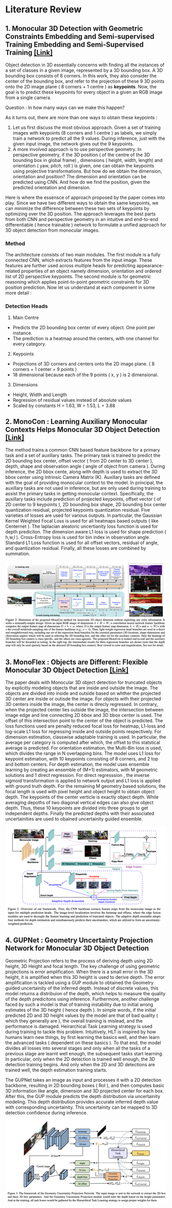 # Literature Review

## 1. Monocular 3D Detection with Geometric Constraints Embedding and Semi-supervised Training Embedding and Semi-Supervised Training [[Link]](https://arxiv.org/abs/2009.00764)

Object detection in 3D essentially concerns with finding all the instances of a set of classes in a given image, represented by a 3D bounding box. A 3D bounding box consists of 8 corners. In this work, they also consider the center of the bounding box, and refer to the projection of these 9 3D points onto the 2D image plane ( 8 corners + 1 centre ) as **keypoints**. Now, the goal is to predict these keypoints for every object in a given an RGB image from a single camera. 

Question : In how many ways can we make this happen? 

As it turns out, there are more than one ways to obtain these keypoints :
1. Let us first discuss the most obvious approach. Given a set of training images with keypoints (8 corners and 1 centre ) as labels, we simply train a network to predict all the 9 values. During inference, just with the given input image, the network gives out the 9 keypoints. 
2. A more involved approach is to use perspective geometry. In perspective geometry, if the 3D position ( of the centre of the 3D bounding box in global frame) , dimensions ( height, width, length) and orientation ( yaw, pitch, roll ) is given,  one can obtain the keypoints using projective transformations. But how do we obtain the dimension, orientation and position? The dimension and orientation can be predicted using CNN. And how do we find the position, given the predicted orientation and dimension.

Here is where the essensce of approach proposed by the paper comes into play. Since we have two different ways to obtain the same keypoints, we can minimize the difference between these two sets of keypoints by optimizing over the 3D position. The approach leverages the best parts from both CNN and perspective geometry in an intuitive and end-to-end differentiable ( hence trainable ) network to formulate a unified approach for 3D object detection from monocular images. 


### Method
The architecture consists of two main modules. The first module is a fully connected CNN, which extracts features from the input image. 
These features are further used across multiple heads for predicting appearance-related properties of an object namely dimension, orientation and ordered list of 2D perspective keypoints. The second module is for geometric reasoning which applies point-to-point geometric constraints for 3D position prediction. Now let us understand at each component in some more detail :


### Detection Heads 
1. Main Centre 
  * Predicts the 2D bounding box center of every object. One point per instance.
  * The prediction is a heatmap around the centers, with one channel for every category. 
2. Keypoints 
  * Projections of 3D corners and centers onto the 2D image plane. ( 8 corners + 1 center = 9 points )
  * 18 dimensional because each of the 9 points ( x, y ) is 2 dimensional.
3. Dimensions
  * Height, Width and Length
  * Regression of residual values instead of absolute values
  * Scaled by constants H = 1.63, W = 1.53, L = 3.88



## 2.  MonoCon : Learning Auxiliary Monocular Contexts Helps Monocular 3D Object Detection [[Link]](https://arxiv.org/abs/2112.04628)

The method trains a common CNN based feature backbone for a primary task and a set of auxillary tasks. The primary task is trained to predict the 2D bounding box center, offset vector ( from 2D center to 3D center ), depth, shape and observation angle ( angle of object from camera ). During inference, the 2D bbox cente, along with depth is used to extract the 3D bbox center using Intrinsic Camera Matrix (K). Auxillary tasks are defined with the goal of providing monocular context to the model. In principal, the auxillary tasks are not used in inference, but are only used during training to assist the primary tasks in getting monocular context. Specifically, the auxillary tasks include prediction of projected keypoints, offset vector ( of 2D center to 9 keypoints ), 2D bounding box shape, 2D bounding box center quantization residual, projected keypoints quantization residual. Five varieties of losses are used for various outputs. In particular, the Gaussian Kernel Weighted Focal Loss is used for all heatmaps based outputs ( like Centernet ). The laplacian aleatoric uncertianity loss function is used for depth prediciton. The dimension aware L1 loss is used for shape prediction ( h,w,l ). Cross-Entropy loss is used for bin index in observation angle. Standard L1 Loss function is used for all offset vectors, residual of angle, and quantization residual. Finally, all these losses are combined by summation. 


![image](Monocon.png)

## 3. MonoFlex : Objects are Different: Flexible Monocular 3D Object Detection [[Link]](https://arxiv.org/abs/2104.02323)
The paper deals with Monocular 3D object detection for truncated objects by explicitly modeling objects that are inside and outside the image. The objects are divided into inside and outside based on whther the projected 3D center are inside or outisde the image. For objects with their projected 3D centers inside the image, the center is direcly regressed. In contrary, when the projected center lies outside the image, the intersection between image edge and line connecting 2D bbox and 3D bbox center is used. The offset of this intersection point to the center of the object is predicted. The loss functions used are penalty reduced focal loss for heatmap, L1-loss and log-scale L1 loss for regressing inside and outside points respectively. For dimension estimation, classwise adaptable training is used. In particular, the average per category is computed after which, the offset to this statstical average is predicted. For orientation estimation, the Multi-Bin loss is used, which divides the range in N overlapping bins. The model uses L1 loss for keypoint estimation, with 10 keypoints consisting of 8 corners, and 2 top and bottom centers. For depth estimation, the model uses ensemble learning by creating an ensemble of (M+1) estimators, with M geometric solutions and 1 direct regression. For direct regresssion , the inverse sigmoid transformation is applied to network output and L1 loss is applied with ground truth depth. For the remaining M geometry based solutions, the focal length is used with pixel height and object height to obtain object depth. The keypoints of the center verticle is exactly object depth. While averaging depoths of two diagonal vertical edges can also give object depth. Thus, these 10 keypoints are divided into three groups to get independent depths.  Finally the predicted depths with their associated uncertainities are used to obained uncertainity guided ensemble. 

![image](monoflex.png)

## 4. GUPNet : Geometry Uncertainty Projection Network for Monocular 3D Object Detection
Geometric Projection refers to the process of deriving depth using 2D height, 3D Height and focal length. The key challenge of using geometric projections is error amplification. When there is a small error in the 3D height, it is amplified when this 3D height is used to derive depth. The error amplification is tackled using a GUP module to obtained the Geometry guided uncertainity of the inferred depth. Instead of discrete values, this model returns a distribuion of the depth, which helps to measure the quality of the depth predicitons using inference. Furthermore, another challenge faced by such a model is that of training instability due to initial wrong estimates of the 3D height ( hence depth ). In simple words, if the initial predicted 2D and 3D height values by the model are that of bad quality ( which they generally are ), the overall training is mislead, and the performance is damaged.  Heirarchical Task Learning strategy is used during training to tackle this problem. Intuitively, HLT is inspired by how humans learn new things, by first learning the basics well, and then learn the advanced tasks ( dependent on these basics ). To that end, the model divides all losses into several stages and only when all the tasks of a previous stage are learnt well enough, the subsequent tasks start learning. In particular, only when the 2D detection is trained well enough, the 3D detection training begins. And only when the 2D and 3D detections are trained well, the depth estimation training starts. 

The GUPNet takes an image as input and processes it with a 2D detection backbone, resulting in 2D bounding boxes ( RoI ), and then computes basic 3D information like angle, dimension and 3D projected center for each box. After this, the GUP module predicts the depth distribution via uncertainity modeling. This depth distribution provides accurate inferred depth value with corresponding uncertainity. This uncertainity can be mapped to 3D detection confidence during inference. 

![image](GUPNet.png)
